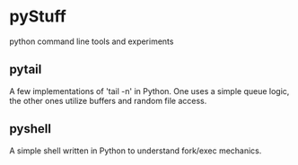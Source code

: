 # pyStuff
python command line tools and experiments
## pytail
A few implementations of 'tail -n' in Python. One uses a simple queue logic, the other ones utilize buffers and random file access.

## pyshell
A simple shell written in Python to understand fork/exec mechanics.
